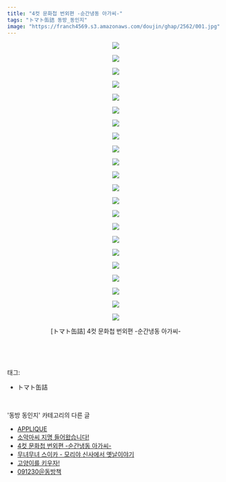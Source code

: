 ```yaml
---
title: "4컷 문화첩 번외편 -순간냉동 아가씨-"
tags: "トマト缶詰 동방_동인지"
image: "https://franch4569.s3.amazonaws.com/doujin/ghap/2562/001.jpg"
---
```

<div class="article">
<p style="text-align: center; clear: none; float: none;"><img src="{{ site.imgserver2 }}/ghap/2562/001.jpg"/></p>
<p style="text-align: center; clear: none; float: none;"><img src="{{ site.imgserver2 }}/ghap/2562/002.jpg"/></p>
<p style="text-align: center; clear: none; float: none;"><img src="{{ site.imgserver2 }}/ghap/2562/003.jpg"/></p>
<p style="text-align: center; clear: none; float: none;"><img src="{{ site.imgserver2 }}/ghap/2562/004.jpg"/></p>
<p style="text-align: center; clear: none; float: none;"><img src="{{ site.imgserver2 }}/ghap/2562/005.jpg"/></p>
<p style="text-align: center; clear: none; float: none;"><img src="{{ site.imgserver2 }}/ghap/2562/006.jpg"/></p>
<p style="text-align: center; clear: none; float: none;"><img src="{{ site.imgserver2 }}/ghap/2562/007.jpg"/></p>
<p style="text-align: center; clear: none; float: none;"><img src="{{ site.imgserver2 }}/ghap/2562/008.jpg"/></p>
<p style="text-align: center; clear: none; float: none;"><img src="{{ site.imgserver2 }}/ghap/2562/009.jpg"/></p>
<p style="text-align: center; clear: none; float: none;"><img src="{{ site.imgserver2 }}/ghap/2562/010.jpg"/></p>
<p style="text-align: center; clear: none; float: none;"><img src="{{ site.imgserver2 }}/ghap/2562/011.jpg"/></p>
<p style="text-align: center; clear: none; float: none;"><img src="{{ site.imgserver2 }}/ghap/2562/012.jpg"/></p>
<p style="text-align: center; clear: none; float: none;"><img src="{{ site.imgserver2 }}/ghap/2562/013.jpg"/></p>
<p style="text-align: center; clear: none; float: none;"><img src="{{ site.imgserver2 }}/ghap/2562/014.jpg"/></p>
<p style="text-align: center; clear: none; float: none;"><img src="{{ site.imgserver2 }}/ghap/2562/015.jpg"/></p>
<p style="text-align: center; clear: none; float: none;"><img src="{{ site.imgserver2 }}/ghap/2562/016.jpg"/></p>
<p style="text-align: center; clear: none; float: none;"><img src="{{ site.imgserver2 }}/ghap/2562/017.jpg"/></p>
<p style="text-align: center; clear: none; float: none;"><img src="{{ site.imgserver2 }}/ghap/2562/018.jpg"/></p>
<p style="text-align: center; clear: none; float: none;"><img src="{{ site.imgserver2 }}/ghap/2562/019.jpg"/></p>
<p style="text-align: center; clear: none; float: none;"><img src="{{ site.imgserver2 }}/ghap/2562/020.jpg"/></p>
<p style="text-align: center; clear: none; float: none;"><img src="{{ site.imgserver2 }}/ghap/2562/021.jpg"/></p>
<p style="text-align: center; clear: none; float: none;"><img src="{{ site.imgserver2 }}/ghap/2562/022.jpg"/></p>
<p style="text-align: center; clear: none; float: none;">[トマト缶詰] 4컷 문화첩 번외편 -순간냉동 아가씨-</p>
<p><br/></p>
</div><br/>
<div class="tagTrail">
<p>태그: </p>
<ul>
<li>トマト缶詰</li>
</ul>
</div><br/>
<div class="another">
<p>'동방 동인지' 카테고리의 다른 글</p>
<ul>
<li><a href="/ghap_2564">APPLIQUE</a></li>
<li><a href="/ghap_2563">소악마씨 지명 들어왔습니다!</a></li>
<li><a href="/ghap_2562">4컷 문화첩 번외편 -순간냉동 아가씨-</a></li>
<li><a href="/ghap_2559">무녀무녀 스이카 - 모리야 신사에서 옛날이야기</a></li>
<li><a href="/ghap_2558">고양이를 키우자!</a></li>
<li><a href="/ghap_2557">091230＠동방책</a></li>
</ul>
</div><br/>
<div class="cb_module cb_fluid">
<div class="cb_wrt cb_profile">
</div><!-- commentList close -->
</div><br/>
